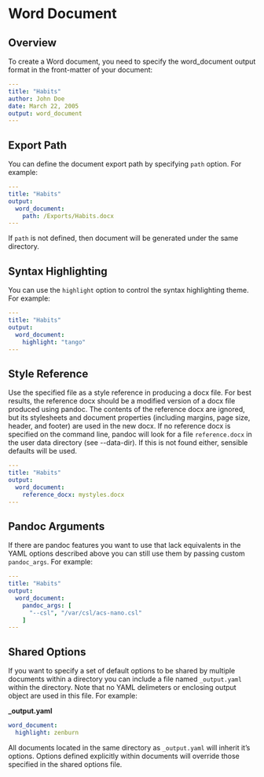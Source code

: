 # Word Document
## Overview
To create a Word document, you need to specify the word_document output format in the front-matter of your document:  
```yaml
---
title: "Habits"
author: John Doe
date: March 22, 2005
output: word_document
---
```  

## Export Path  
You can define the document export path by specifying `path` option. For example:    

```yaml
---
title: "Habits"
output:
  word_document:
    path: /Exports/Habits.docx
---
```   
If `path` is not defined, then document will be generated under the same directory.

## Syntax Highlighting  
You can use the `highlight` option to control the syntax highlighting theme. For example:  
```yaml
---
title: "Habits"
output:
  word_document:
    highlight: "tango"
---
```

## Style Reference
Use the specified file as a style reference in producing a docx file. For best results, the reference docx should be a modified version of a docx file produced using pandoc. The contents of the reference docx are ignored, but its stylesheets and document properties (including margins, page size, header, and footer) are used in the new docx. If no reference docx is specified on the command line, pandoc will look for a file `reference.docx` in the user data directory (see --data-dir). If this is not found either, sensible defaults will be used.  
```yaml
---
title: "Habits"
output:
  word_document:
    reference_docx: mystyles.docx
---
```

## Pandoc Arguments   
If there are pandoc features you want to use that lack equivalents in the YAML options described above you can still use them by passing custom `pandoc_args`. For example:  
```yaml
---
title: "Habits"
output:
  word_document:
    pandoc_args: [
      "--csl", "/var/csl/acs-nano.csl"
    ]
---
```

## Shared Options
If you want to specify a set of default options to be shared by multiple documents within a directory you can include a file named `_output.yaml` within the directory. Note that no YAML delimeters or enclosing output object are used in this file. For example:    

**_output.yaml**
```yaml
word_document:
  highlight: zenburn
```
All documents located in the same directory as `_output.yaml` will inherit it’s options. Options defined explicitly within documents will override those specified in the shared options file.

